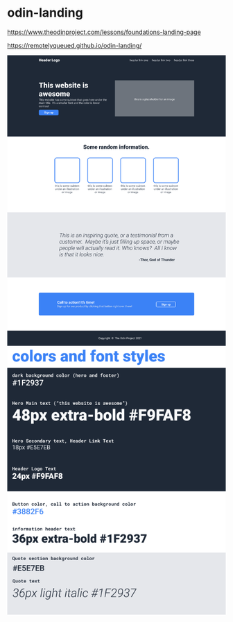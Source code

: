 # odin-landing

<!-- ![instructions](./odin-project.png)

![instructions](./colors_and_stuff.png) -->


https://www.theodinproject.com/lessons/foundations-landing-page


https://remotelyqueued.github.io/odin-landing/


<img src="./odin-project.png" width="600" />

<img src="./colors_and_stuff.png" width="600" />